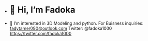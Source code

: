 - # 👋 Hi, I’m Fadoka
- 👀 I’m interested in 3D Modeling and python.
For Buisness inquiries: fadytamer090@outlook.com
Twitter: @fadoka1000 https://twitter.com/fadoka1000
